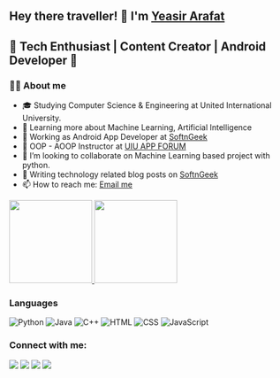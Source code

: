 ## Hey there traveller! 👋 I'm [Yeasir Arafat](https://github.com/YeasirAR)
## 🚀 Tech Enthusiast | Content Creator | Android Developer 🚀


### :supervillain_man: About me

- 🎓 Studying Computer Science & Engineering at United International University.
- 🌱 Learning more about Machine Learning, Artificial Intelligence
- 💼 Working as Android App Developer at [SoftnGeek](softngeek.com)
- 💼 OOP - AOOP Instructor at [UIU APP FORUM](https://www.facebook.com/uiuappf/)
- 👯 I’m looking to collaborate on Machine Learning based project with python.
- 💬 Writing technology related blog posts on [SoftnGeek](https://www.softngeek.com/)
- 📫 How to reach me: [Email me](mailto:yeasirar@gmail.com)

<a href="https://github.com/YeasirAR">
  <img height="150em" src="https://github-readme-stats.vercel.app/api?username=YeasirAR&theme=buefy&show_icons=true" />
  <img height="150em" src="https://github-readme-stats.vercel.app/api/top-langs/?username=YeasirAR&theme=buefy&layout=compact" />
</a>

### Languages

  ![Python](https://img.icons8.com/color/48/000000/python--v1.png)
  ![Java](https://img.icons8.com/color/60/000000/java-coffee-cup-logo--v1.png)
  ![C++](https://img.icons8.com/color/48/000000/c-plus-plus-logo.png)
  ![HTML](https://img.icons8.com/color/48/000000/html-5--v1.png)
  ![CSS](https://img.icons8.com/color/48/000000/css3.png)
  ![JavaScript](https://img.icons8.com/dusk/45/000000/javascript-logo.png)



### Connect with me:
<p align="left">
<a href = "https://www.facebook.com/yeasirofficial/"><img src="https://img.icons8.com/color/48/000000/facebook.png"/></a>
<a href = "https://www.linkedin.com/in/yeasirar/"><img src="https://img.icons8.com/fluent/48/000000/linkedin.png"/></a>
<a href = "https://twitter.com/yeasirar"><img src="https://img.icons8.com/fluent/48/000000/twitter.png"/></a>
<a href = "https://www.youtube.com/c/inceptator"><img src="https://img.icons8.com/color/48/000000/youtube-play.png"/></a>
</p>
